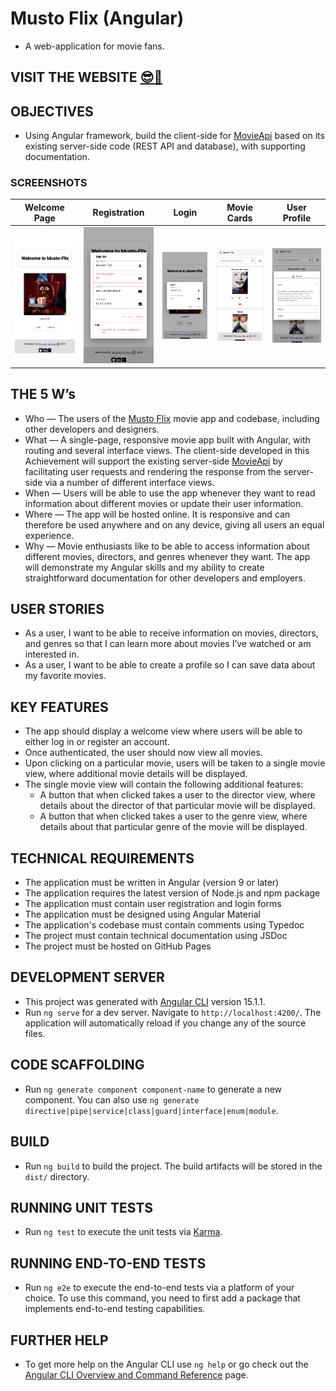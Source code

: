 # Musto Flix (Angular)

- A web-application for movie fans.

## VISIT THE WEBSITE [😎🔗](https://mustafa-sarshar.github.io/musto-flix-angular/#/welcome)

## OBJECTIVES

- Using Angular framework, build the client-side for [MovieApi](https://github.com/mustafa-sarshar/movie-api) based on its existing server-side code (REST API and database), with supporting documentation.

### SCREENSHOTS

| **Welcome Page** | **Registration** | **Login** | **Movie Cards** | **User Profile** |
| :-------------: | :-------------: | :-------------: | :-------------: | :-------------: |
| ![Welcome Page](https://github.com/mustafa-sarshar/musto-flix-angular/blob/main/docs/assets/img/musto-flix-angular-1.png?raw=true) | ![Registration](https://github.com/mustafa-sarshar/musto-flix-angular/blob/main/docs/assets/img/musto-flix-angular-2.png?raw=true) | ![Login](https://github.com/mustafa-sarshar/musto-flix-angular/blob/main/docs/assets/img/musto-flix-angular-3.png?raw=true) | ![Movie Cards](https://github.com/mustafa-sarshar/musto-flix-angular/blob/main/docs/assets/img/musto-flix-angular-4.png?raw=true) | ![User Profile](https://github.com/mustafa-sarshar/musto-flix-angular/blob/main/docs/assets/img/musto-flix-angular-5.png?raw=true) |

## THE 5 W’s

- Who — The users of the [Musto Flix](https://mustafa-sarshar.github.io/musto-flix-angular/welcome) movie app and codebase, including other developers and designers.
- What — A single-page, responsive movie app built with Angular, with routing and several interface views. The client-side developed in this Achievement will support the existing server-side [MovieApi](https://github.com/mustafa-sarshar/movie-api) by facilitating user requests and rendering the response from the server-side via a number of different interface views.
- When — Users will be able to use the app whenever they want to read information about different movies or update their user information.
- Where — The app will be hosted online. It is responsive and can therefore be used anywhere and on any device, giving all users an equal experience.
- Why — Movie enthusiasts like to be able to access information about different movies, directors, and genres whenever they want. The app will demonstrate my Angular skills and my ability to create straightforward documentation for other developers and employers.

## USER STORIES

- As a user, I want to be able to receive information on movies, directors, and genres so that I can learn more about movies I’ve watched or am interested in.
- As a user, I want to be able to create a profile so I can save data about my favorite movies.

## KEY FEATURES

- The app should display a welcome view where users will be able to either log in or register an account.
- Once authenticated, the user should now view all movies.
- Upon clicking on a particular movie, users will be taken to a single movie view, where additional movie details will be displayed.
- The single movie view will contain the following additional features:
  - A button that when clicked takes a user to the ​director view​, where details about the director of that particular movie will be displayed.
  - A button that when clicked takes a user to the ​genre view​, where details about that particular genre of the movie will be displayed.

## TECHNICAL REQUIREMENTS

- The application must be written in Angular (version 9 or later)
- The application requires the latest version of Node.js and npm package
- The application must contain user registration and login forms
- The application must be designed using Angular Material
- The application's codebase must contain comments using Typedoc
- The project must contain technical documentation using JSDoc
- The project must be hosted on GitHub Pages

## DEVELOPMENT SERVER

- This project was generated with [Angular CLI](https://github.com/angular/angular-cli) version 15.1.1.
- Run `ng serve` for a dev server. Navigate to `http://localhost:4200/`. The application will automatically reload if you change any of the source files.

## CODE SCAFFOLDING

- Run `ng generate component component-name` to generate a new component. You can also use `ng generate directive|pipe|service|class|guard|interface|enum|module`.

## BUILD

- Run `ng build` to build the project. The build artifacts will be stored in the `dist/` directory.

## RUNNING UNIT TESTS

- Run `ng test` to execute the unit tests via [Karma](https://karma-runner.github.io).

## RUNNING END-TO-END TESTS

- Run `ng e2e` to execute the end-to-end tests via a platform of your choice. To use this command, you need to first add a package that implements end-to-end testing capabilities.

## FURTHER HELP

- To get more help on the Angular CLI use `ng help` or go check out the [Angular CLI Overview and Command Reference](https://angular.io/cli) page.
